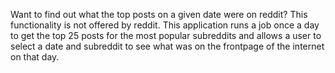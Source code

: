 Want to find out what the top posts on a given date were on reddit? This functionality is not offered by reddit. This application runs a job once a day to get the top 25 posts for the most popular subreddits and allows a user to select a date and subreddit to see what was on the frontpage of the internet on that day.
